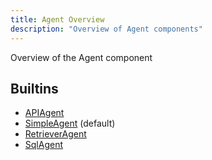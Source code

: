 ```yaml
---
title: Agent Overview
description: "Overview of Agent components"
---
```

Overview of the Agent component
## Builtins
* [APIAgent](/docs/components/agent/apiagent/)
* [SimpleAgent](/docs/components/agent/simpleagent/) (default)
* [RetrieverAgent](/docs/components/agent/retrieveragent/)
* [SqlAgent](/docs/components/agent/sqlagent/)